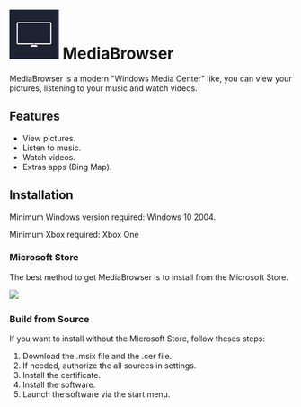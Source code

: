 # ![MediaBrowser Logo](Assets/logo.png) MediaBrowser

MediaBrowser is a modern "Windows Media Center" like, you can view your pictures, listening to your music and watch videos.

## Features
- View pictures.
- Listen to music.
- Watch videos.
- Extras apps (Bing Map).

## Installation
Minimum Windows version required: Windows 10 2004.

Minimum Xbox required: Xbox One

### Microsoft Store
The best method to get MediaBrowser is to install from the Microsoft Store.

<a href="https://apps.microsoft.com/store/detail/9PL4TWB5SLBQ?launch=true&cid=v38armageddon&mode=mini">
	<img src="https://get.microsoft.com/images/en%20dark.svg"/>
</a>

### Build from Source
If you want to install without the Microsoft Store, follow theses steps:
1. Download the .msix file and the .cer file.
2. If needed, authorize the all sources in settings.
3. Install the certificate.
4. Install the software.
5. Launch the software via the start menu.